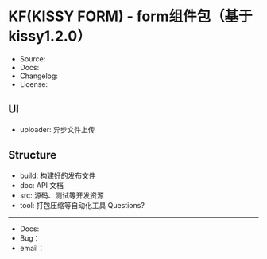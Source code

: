 KF(KISSY FORM) - form组件包（基于kissy1.2.0）
=======================================

 * Source:
 * Docs:
 * Changelog:
 * License:

 UI
--------
 - uploader: 异步文件上传

 Structure
-----------
 - build:         构建好的发布文件
 - doc:          API 文档
 - src:           源码、测试等开发资源
 - tool:         打包压缩等自动化工具
Questions?
----------
 - Docs:
 - Bug：
 - email：

